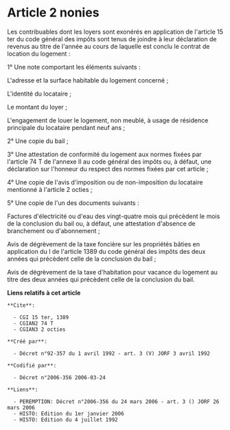 # Article 2 nonies

Les contribuables dont les loyers sont exonérés en application de l'article 15 ter du code général des impôts sont tenus de
joindre à leur déclaration de revenus au titre de l'année au cours de laquelle est conclu le contrat de location du
logement :

1° Une note comportant les éléments suivants :

L'adresse et la surface habitable du logement concerné ;

L'identité du locataire ;

Le montant du loyer ;

L'engagement de louer le logement, non meublé, à usage de résidence principale du locataire pendant neuf ans ;

2° Une copie du bail ;

3° Une attestation de conformité du logement aux normes fixées par l'article 74 T de l'annexe II au code général des impôts
ou, à défaut, une déclaration sur l'honneur du respect des normes fixées par cet article ;

4° Une copie de l'avis d'imposition ou de non-imposition du locataire mentionné à l'article 2 octies ;

5° Une copie de l'un des documents suivants :

Factures d'électricité ou d'eau des vingt-quatre mois qui précèdent le mois de la conclusion du bail ou, à défaut, une
attestation d'absence de branchement ou d'abonnement ;

Avis de dégrèvement de la taxe foncière sur les propriétés bâties en application du I de l'article 1389 du code général des
impôts des deux années qui précèdent celle de la conclusion du bail ;

Avis de dégrèvement de la taxe d'habitation pour vacance du logement au titre des deux années qui précèdent celle de la
conclusion du bail.

**Liens relatifs à cet article**

	**Cite**:

	  - CGI 15 ter, 1389
	  - CGIAN2 74 T
	  - CGIAN3 2 octies

	**Créé par**:

	  - Décret n°92-357 du 1 avril 1992 - art. 3 (V) JORF 3 avril 1992

	**Codifié par**:

	  - Décret n°2006-356 2006-03-24

	**Liens**:

	  - PEREMPTION: Décret n°2006-356 du 24 mars 2006 - art. 3 () JORF 26 mars 2006
	  - HISTO: Edition du 1er janvier 2006
	  - HISTO: Edition du 4 juillet 1992
